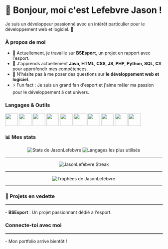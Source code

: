 # 👋 Bonjour, moi c'est Lefebvre Jason !

Je suis un développeur passionné avec un intérêt particulier pour le développement web et logiciel. 🚀

### À propos de moi
- 🔭 Actuellement, je travaille sur <b>BSEsport</b>, un projet en rapport avec l'esport.
- 🌱 J'apprends actuellement **Java, HTML, CSS, JS, PHP, Python, SQL, C#** pour approfondir mes compétences.
- 💬 N'hésite pas à me poser des questions sur **le développement web et logiciel**.
- ⚡ Fun fact : Je suis un grand fan d'esport et j'aime mêler ma passion pour le développement à cet univers.

### Langages & Outils
<p align="left">
  <img src="https://img.shields.io/badge/-Java-007396?style=for-the-badge&logo=java&logoColor=white" height="40"/>
  <img src="https://img.shields.io/badge/-HTML5-E34F26?style=for-the-badge&logo=html5&logoColor=white" height="40"/>
  <img src="https://img.shields.io/badge/-CSS3-1572B6?style=for-the-badge&logo=css3&logoColor=white" height="40"/>
  <img src="https://img.shields.io/badge/-JavaScript-F7DF1E?style=for-the-badge&logo=javascript&logoColor=black" height="40"/>
  <img src="https://img.shields.io/badge/-PHP-777BB4?style=for-the-badge&logo=php&logoColor=white" height="40"/>
  <img src="https://img.shields.io/badge/-Python-3776AB?style=for-the-badge&logo=python&logoColor=white" height="40"/>
  <img src="https://img.shields.io/badge/-SQL-4479A1?style=for-the-badge&logo=postgresql&logoColor=white" height="40"/>
  <img src="https://img.shields.io/badge/-C%23-239120?style=for-the-badge&logo=c-sharp&logoColor=white" height="40"/>
  <img src="https://img.shields.io/badge/-IntelliJ%20IDEA-000000?style=for-the-badge&logo=intellij-idea&logoColor=white" height="40"/>
  <img src="https://img.shields.io/badge/-VSCode-007ACC?style=for-the-badge&logo=visual-studio-code&logoColor=white" height="40"/>
</p>

### 📊 Mes stats
<p align="center">
  <img src="https://github-readme-stats.vercel.app/api?username=JasonLefebvre&show_icons=true&theme=radical" alt="Stats de JasonLefebvre" />
  <img src="https://github-readme-stats.vercel.app/api/top-langs/?username=JasonLefebvre&layout=compact&theme=radical" alt="Langages les plus utilisés"/>
</p>

---
<p align="center">
  <img src="https://github-readme-streak-stats.herokuapp.com/?user=JasonLefebvre&theme=radical" alt="JasonLefebvre Streak"/>
</p>

---

<p align="center">
  <img src="https://github-profile-trophy.vercel.app/?username=JasonLefebvre&theme=radical&no-frame=true&row=1&column=6" alt="Trophées de JasonLefebvre"/>
</p>

---


### 🚀 Projets en vedette
<hr style="border:1px solid gray; width:100%;" />
- <b>BSEsport</b> : Un projet passionnant dédié à l'esport.

### Connecte-toi avec moi
<hr style="border:1px solid gray; width:100%;" />
- Mon portfolio arrive bientôt !
